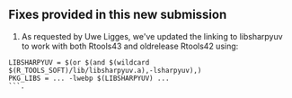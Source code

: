 ## Fixes provided in this new submission

1. As requested by Uwe Ligges, we've updated the linking to libsharpyuv
to work with both Rtools43 and oldrelease Rtools42 using:

```
LIBSHARPYUV = $(or $(and $(wildcard $(R_TOOLS_SOFT)/lib/libsharpyuv.a),-lsharpyuv),) 
PKG_LIBS = ... -lwebp $(LIBSHARPYUV) ...
```.
